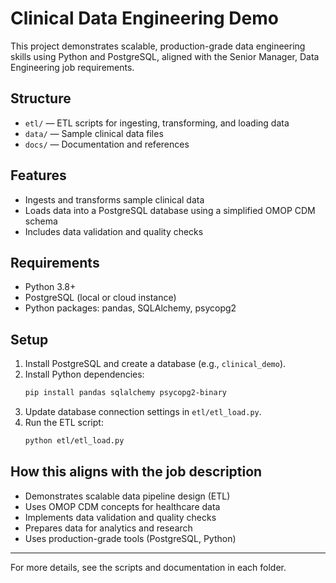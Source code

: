 # Clinical Data Engineering Demo

This project demonstrates scalable, production-grade data engineering skills using Python and PostgreSQL, aligned with the Senior Manager, Data Engineering job requirements.

## Structure
- `etl/` — ETL scripts for ingesting, transforming, and loading data
- `data/` — Sample clinical data files
- `docs/` — Documentation and references

## Features
- Ingests and transforms sample clinical data
- Loads data into a PostgreSQL database using a simplified OMOP CDM schema
- Includes data validation and quality checks

## Requirements
- Python 3.8+
- PostgreSQL (local or cloud instance)
- Python packages: pandas, SQLAlchemy, psycopg2

## Setup
1. Install PostgreSQL and create a database (e.g., `clinical_demo`).
2. Install Python dependencies:
   ```bash
   pip install pandas sqlalchemy psycopg2-binary
   ```
3. Update database connection settings in `etl/etl_load.py`.
4. Run the ETL script:
   ```bash
   python etl/etl_load.py
   ```

## How this aligns with the job description
- Demonstrates scalable data pipeline design (ETL)
- Uses OMOP CDM concepts for healthcare data
- Implements data validation and quality checks
- Prepares data for analytics and research
- Uses production-grade tools (PostgreSQL, Python)

---

For more details, see the scripts and documentation in each folder.
